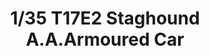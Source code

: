 ---
layout: product
title: "1/35 T17E2 Staghound A.A.Armoured Car"
price: "TBA" 
desc: "Maketa"
img_path: "/assets/img/BRNC35026.webp"
brand: "Bronco"
available: false
special_offer: false
new: false
soon: false
cat: "010000"
subcat: "015800"
subsubcat: "0N/A"
sifra: "BRNC35026"
popular: false
spec: false
---